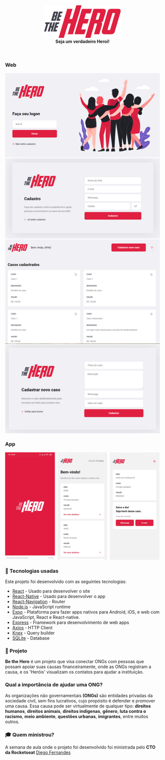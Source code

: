 <h4 align="center">
<img src="./mobile/src/assets/logo@3x.png" width="250px" /><br>
 <b>Seja um verdadeiro Heroi!</b>
</h4>

<br>

### Web
![Preview-Screens](https://github.com/luisscarlos/be-the-hero/blob/master/img/web-login.PNG)
![Preview-Screens](https://github.com/luisscarlos/be-the-hero/blob/master/img/web-register.PNG)
![Preview-Screens](https://github.com/luisscarlos/be-the-hero/blob/master/img/web-profile.PNG)
![Preview-Screens](https://github.com/luisscarlos/be-the-hero/blob/master/img/web-new-incident.PNG)

### App
<img src="https://github.com/luisscarlos/be-the-hero/blob/master/img/app-all.jpg" />

### :rocket: Tecnologias usadas
Este projeto foi desenvolvido com as seguintes tecnologias:
- [React](https://facebook.github.io/react-native/) - Usado para desenvolver o site 
- [React-Native](https://facebook.github.io/react-native/) - Usado para desenvolver o app
- [React-Navigation](https://reactnavigation.org/docs/en/getting-started.html) - Router
- [Node.js](https://nodejs.org/en/) - JavaScript runtime
- [Expo](https://expo.io/) - Plataforma para fazer apps nativos para Android, iOS, e web com JavaScript, React e React-native.
- [Express](https://expressjs.com/pt-br/) - Framework para desenvolvimento de web apps
- [Axios](https://github.com/axios/axios) - HTTP Client
- [Knex](http://knexjs.org/) - Query builder
- [SQLite](https://www.sqlite.org/index.html) - Database

### :muscle: Projeto

<b>Be the Hero</b> é um projeto que visa conectar ONGs com pessoas que possam apoiar suas causas financeiramente, onde as ONGs 
registram a causa, e os 'Heróis' visualizam os contatos para ajudar a instituição.

### Qual a importância de ajudar uma ONG? <br>
As organizações não governamentais <b>(ONGs)</b> são entidades privadas da sociedade civil, sem fins lucrativos, cujo propósito é 
defender e promover uma causa. Essa causa pode ser virtualmente de qualquer tipo: <b>direitos humanos</b>, <b>direitos animais</b>, 
<b>direitos indígenas</b>, <b>gênero</b>, <b>luta contra o racismo</b>, <b>meio ambiente</b>, <b>questões urbanas</b>, <b>imigrantes</b>, 
entre muitos outros.

### :mortar_board: Quem ministrou?

A semana de aula onde o projeto foi desenvolvido foi ministrada pelo <b>CTO da Rocketseat</b> 
[Diego Fernandes](https://github.com/diego3g)

